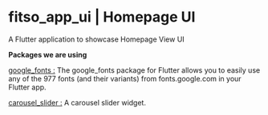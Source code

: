 # fitso_app_ui | Homepage UI

 A Flutter application to showcase Homepage View UI
 
 **Packages we are using**

[google_fonts :](https://pub.dev/packages/google_fonts) The google_fonts package for Flutter allows you to easily use any of the 977 fonts (and their variants) from fonts.google.com in your Flutter app.


[carousel_slider :](https://pub.dev/packages/carousel_slider) A carousel slider widget.

